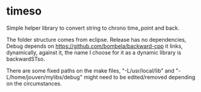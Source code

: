 # timeso
Simple helper library to convert string to chrono time_point and back.

The folder structure comes from eclipse. Release has no dependencies, Debug depends on https://github.com/bombela/backward-cpp it links, dynamically, against it, the name I choose for it as a dynamic library is backwardSTso.

There are some fixed paths on the make files, "-L/usr/local/lib" and "-L/home/jouven/mylibs/debug" might need to be edited/removed depending on the circumstances.
